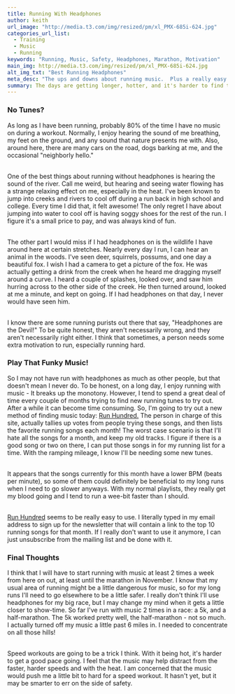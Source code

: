 ```yaml
---
title: Running With Headphones
author: keith
url_image: "http://media.t3.com/img/resized/pm/xl_PMX-685i-624.jpg"
categories_url_list:
  - Training
  - Music
  - Running
keywords: "Running, Music, Safety, Headphones, Marathon, Motivation"
main_img: http://media.t3.com/img/resized/pm/xl_PMX-685i-624.jpg
alt_img_txt: "Best Running Headphones"
meta_desc: "The ups and downs about running music.  Plus a really easy way to try 10 new running songs!"
summary: The days are getting longer, hotter, and it's harder to find the gumption to get up and running.  Sometimes I'll stumble across a new form of motivation.  Unfortunately, this time of the year that's a very hard thing to find.  With a marathon coming up, it's easier to get going, but I am not a huge fan of running for over an hour at a time.  So, I find myself thinking, "How can I enjoy running very long miles, and doing it in the heat?"  Well, should I try running with music again?
---
```

<p><h3>No Tunes?</h3></p>

<p>As long as I have been running, probably 80% of the time I have no music on during a workout.  Normally, I enjoy hearing the sound of me breathing, my feet on the ground, and any sound that nature presents me with.  Also, around here, there are many cars on the road, dogs barking at me, and the occasional "neighborly hello."  <br /><br />

One of the best things about running without headphones is hearing the sound of the river.  Call me weird, but hearing and seeing water flowing has a strange relaxing effect on me, especially in the heat.  I've been known to jump into creeks and rivers to cool off during a run back in high school and college.  Every time I did that, it felt awesome!  The only regret I have about jumping into water to cool off is having soggy shoes for the rest of the run.  I figure it's a small price to pay, and was always kind of fun.<br /><br />

The other part I would miss if I had headphones on is the wildlife I have around here at certain stretches.  Nearly every day I run, I can hear an animal in the woods.  I've seen deer, squirrels, possums, and one day a beautiful fox.  I wish I had a camera to get a picture of the fox.  He was actually getting a drink from the creek when he heard me dragging myself around a curve.  I heard a couple of splashes, looked over, and saw him hurring across to the other side of the creek.  He then turned around, looked at me a minute, and kept on going.  If I had headphones on that day, I never would have seen him.<br /><br />

I know there are some running purists out there that say, "Headphones are the Devil!"  To be quite honest, they aren't necessarily wrong, and they aren't necessarily right either.  I think that sometimes, a person needs some extra motivation to run, especially running hard. </p>

<p><h3>Play That Funky Music!</h3></p>

<p>So I may not have run with headphones as much as other people, but that doesn't mean I never do.  To be honest, on a long day, I enjoy running with music - It breaks up the monotony.  However, I tend to spend a great deal of time every couple of months trying to find new running tunes to try out.  After a while it can become time consuming.  So, I'm going to try out a new method of finding music today:  <a href="http://www.runhundred.com">Run Hundred.</a>  The person in charge of this site, actually tallies up votes from people trying these songs, and then lists the favorite running songs each month!  The worst case scenario is that I'll hate all the songs for a month, and keep my old tracks.  I figure if there is a good song or two on there, I can put those songs in for my running list for a time.  With the ramping mileage, I know I'll be needing some new tunes.  <br /><br />

It appears that the songs currently for this month have a lower BPM (beats per minute), so some of them could definitely be beneficial to my long runs when I need to go slower anyways.  With my normal playlists, they really get my blood going and I tend to run a wee-bit faster than I should.  <br /><br />

<a href="http://www.runhundred.com">Run Hundred</a> seems to be really easy to use.  I literally typed in my email address to sign up for the newsletter that will contain a link to the top 10 running songs for that month.  If I really don't want to use it anymore, I can just unsubscribe from the mailing list and be done with it. </p>

<p><h3>Final Thoughts</h3></p>
<p>
I think that I will have to start running with music at least 2 times a week from here on out, at least until the marathon in November.  I know that my usual area of running might be a little dangerous for music, so for my long runs I'll need to go elsewhere to be a little safer.  I really don't think I'll use headphones for my big race, but I may change my mind when it gets a little closer to show-time.  So far I've run with music 2 times in a race: a 5k, and a half-marathon.  The 5k worked pretty well, the half-marathon - not so much.  I actually turned off my music a little past 6 miles in.  I needed to concentrate on all those hills! <br /><br />

Speed workouts are going to be a trick I think.  With it being hot, it's harder to get a good pace going.  I feel that the music may help distract from the faster, harder speeds and with the heat.  I am concerned that the music would push me a little bit to hard for a speed workout.  It hasn't yet, but it may be smarter to err on the side of safety.</p>
